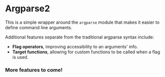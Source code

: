 # Argparse2

This is a simple wrapper around the `argparse` module that makes it easier to define command line arguments.

Additional features separate from the traditional argparse syntax include:
- **Flag operators**, improving accessibility to an arguments' info.
- **Target functions**, allowing for custom functions to be called when a flag is used.

### More features to come!